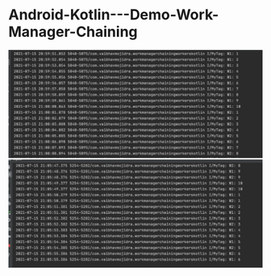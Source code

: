 # Android-Kotlin---Demo-Work-Manager-Chaining

![1](https://github.com/VaibhavMojidra/Android-Kotlin---Demo-Work-Manager-Chaining/blob/master/screenshots/1.png)
![2](https://github.com/VaibhavMojidra/Android-Kotlin---Demo-Work-Manager-Chaining/blob/master/screenshots/2.png)
